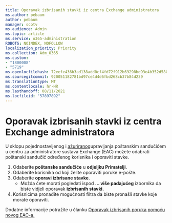 ```yaml
---
title: Oporavak izbrisanih stavki iz centra Exchange administratora
ms.author: pebaum
author: pebaum
manager: scotv
ms.audience: Admin
ms.topic: article
ms.service: o365-administration
ROBOTS: NOINDEX, NOFOLLOW
localization_priority: Priority
ms.collection: Adm_O365
ms.custom:
- "1800008"
- "5719"
ms.openlocfilehash: 72eefe436b3ad138add0cf4fd72f912b69298bd93e4b352d5802f015ec94cbc3
ms.sourcegitcommit: 920051182781bd97ce4d4d6fbd268cb37b84d239
ms.translationtype: MT
ms.contentlocale: hr-HR
ms.lasthandoff: 08/11/2021
ms.locfileid: "57897892"
---
```

# <a name="recover-deleted-items-from-exchange-admin-center"></a>Oporavak izbrisanih stavki iz centra Exchange administratora

U sklopu pojednostavljenog i [ažuriranog](https://admin.exchange.microsoft.com/#/mailboxes)upravljanja poštanskim sandučićem u centru za administratore sustava Exchange (EAC) možete odabrati poštanski sandučić određenog korisnika i oporaviti stavke.

1. Odaberite **poštanske sandučiće** u **odjeljku Primatelji**.
2. Odaberite korisnika od koji želite oporaviti poruke e-pošte.
3. Odaberite **oporavi izbrisane stavke**.
    - Možda ćete morati pogledati ispod **... više padajućeg** izbornika da biste vidjeli oporavak **izbrisanih stavki.**
4. Korisnicima pronađite mogućnosti filtra da biste pronašli stavke koje morate oporaviti.

Dodatne informacije potražite u članku [Oporavak izbrisanih poruka pomoću novog EAC-a.](https://docs.microsoft.com/exchange/recipients-in-exchange-online/manage-user-mailboxes/recover-deleted-messages#use-new-eac-for-recovering-deleted-messages)

